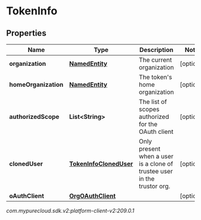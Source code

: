# TokenInfo


## Properties

| Name | Type | Description | Notes |
| ------------ | ------------- | ------------- | ------------- |
| **organization** | [**NamedEntity**](NamedEntity) | The current organization |  [optional] |
| **homeOrganization** | [**NamedEntity**](NamedEntity) | The token's home organization |  [optional] |
| **authorizedScope** | **List&lt;String&gt;** | The list of scopes authorized for the OAuth client |  [optional] |
| **clonedUser** | [**TokenInfoClonedUser**](TokenInfoClonedUser) | Only present when a user is a clone of trustee user in the trustor org. |  [optional] |
| **oAuthClient** | [**OrgOAuthClient**](OrgOAuthClient) |  |  [optional] |




_com.mypurecloud.sdk.v2:platform-client-v2:209.0.1_
